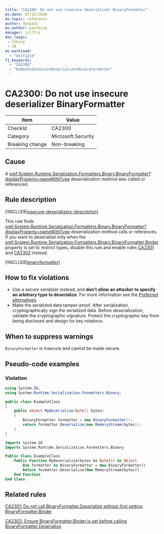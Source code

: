 ```yaml
---
title: "CA2300: Do not use insecure deserializer BinaryFormatter"
ms.date: 07/15/2020
ms.topic: reference
author: dotpaul
ms.author: paulming
manager: jillfra
dev_langs:
 - CSharp
 - VB
ms.workload:
  - "multiple"
f1_keywords:
  - "CA2300"
  - "DoNotUseInsecureDeserializerBinaryFormatter"
---
```

# CA2300: Do not use insecure deserializer BinaryFormatter

|Item|Value|
|-|-|
|CheckId|CA2300|
|Category|Microsoft.Security|
|Breaking change|Non-breaking|

## Cause

A <xref:System.Runtime.Serialization.Formatters.Binary.BinaryFormatter?displayProperty=nameWithType> deserialization method was called or referenced.

## Rule description

[!INCLUDE[insecure-deserializers-description](includes/insecure-deserializers-description-md.md)]

This rule finds <xref:System.Runtime.Serialization.Formatters.Binary.BinaryFormatter?displayProperty=nameWithType> deserialization method calls or references. If you want to deserialize only when the <xref:System.Runtime.Serialization.Formatters.Binary.BinaryFormatter.Binder> property is set to restrict types, disable this rule and enable rules [CA2301](ca2301.md) and [CA2302](ca2302.md) instead.

[!INCLUDE[binaryformatter](includes/binaryformatter.md)]

## How to fix violations

- Use a secure serializer instead, and **don't allow an attacker to specify an arbitrary type to deserialize**. For more information see the [Preferred alternatives](/dotnet/standard/serialization/binaryformatter-security-guide#preferred-alternatives).
- Make the serialized data tamper-proof. After serialization, cryptographically sign the serialized data. Before deserialization, validate the cryptographic signature. Protect the cryptographic key from being disclosed and design for key rotations.

## When to suppress warnings

`BinaryFormatter` is insecure and cannot be made secure.

## Pseudo-code examples

### Violation

```csharp
using System.IO;
using System.Runtime.Serialization.Formatters.Binary;

public class ExampleClass
{
    public object MyDeserialize(byte[] bytes)
    {
        BinaryFormatter formatter = new BinaryFormatter();
        return formatter.Deserialize(new MemoryStream(bytes));
    }
}
```

```vb
Imports System.IO
Imports System.Runtime.Serialization.Formatters.Binary

Public Class ExampleClass
    Public Function MyDeserialize(bytes As Byte()) As Object
        Dim formatter As BinaryFormatter = New BinaryFormatter()
        Return formatter.Deserialize(New MemoryStream(bytes))
    End Function
End Class
```

## Related rules

[CA2301: Do not call BinaryFormatter.Deserialize without first setting BinaryFormatter.Binder](ca2301.md)

[CA2302: Ensure BinaryFormatter.Binder is set before calling BinaryFormatter.Deserialize](ca2302.md)
